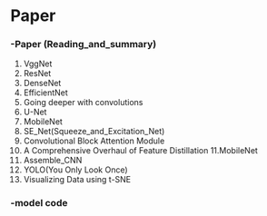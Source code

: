# Paper

### -Paper (Reading_and_summary)
1. VggNet
2. ResNet
3. DenseNet
4. EfficientNet
5. Going deeper with convolutions
6. U-Net
7. MobileNet
8. SE_Net(Squeeze_and_Excitation_Net)
9. Convolutional Block Attention Module
10. A Comprehensive Overhaul of Feature Distillation
11.MobileNet
12. Assemble_CNN
13. YOLO(You Only Look Once)
14. Visualizing Data using t-SNE



### -model code
